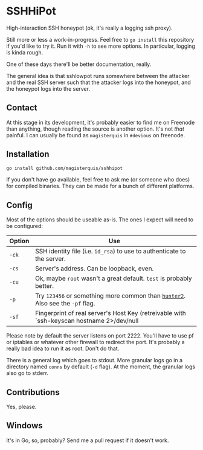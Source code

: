SSHHiPot
=========
High-interaction SSH honeypot (ok, it's really a logging ssh proxy).

Still more or less a work-in-progress.  Feel free to `go install` this
repository if you'd like to try it.  Run it with `-h` to see more options.  In
particular, logging is kinda rough.

One of these days there'll be better documentation, really.

The general idea is that sshlowpot runs somewhere between the attacker and the
real SSH server such that the attacker logs into the honeypot, and the honeypot
logs into the server.

Contact
-------
At this stage in its development, it's probably easier to find me on Freenode
than anything, though reading the source is another option.  It's not _that_
painful.  I can usually be found as `magisterquis` in `#devious` on freenode.

Installation
------------
```bash
go install github.com/magisterquis/sshhipot
```
If you don't have go available, feel free to ask me (or someone who does) for
compiled binaries.  They can be made for a bunch of different platforms.

Config
------
Most of the options should be useable as-is.  The ones I expect will need to
be configured:

Option | Use
-------|----
`-ck`  | SSH identity file (i.e. `id_rsa`) to use to authenticate to the server.
`-cs`  | Server's address.  Can be loopback, even.
`-cu`  | Ok, maybe `root` wasn't a great default.  `test` is probably better.
`-p`   | Try `123456` or something more common than [`hunter2`](http://bash.org/?244321).  Also see the `-pf` flag.
`-sf`  | Fingerprint of real server's Host Key (retreivable with `ssh-keyscan hostname 2>/dev/null | ssh-keygen -lf -`)

Please note by default the server listens on port 2222.  You'll have to use
pf or iptables or whatever other firewall to redirect the port.  It's probably
a really bad idea to run it as root.  Don't do that.

There is a general log which goes to stdout.  More granular logs go in a
directory named `conns` by default (`-d` flag).  At the moment, the granular
logs also go to stderr.

Contributions
-------------
Yes, please.

Windows
-------
It's in Go, so, probably?  Send me a pull request if it doesn't work.
